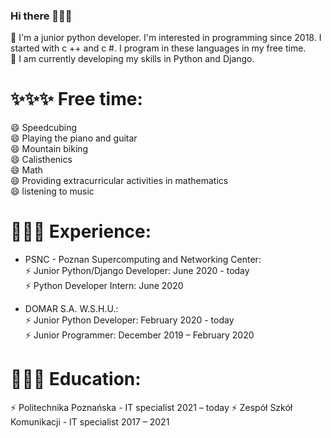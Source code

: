 ### Hi there 👋👋👋

🔭 I'm a junior python developer. I'm interested in programming since 2018. I started with c ++ and c #. I program in these languages in my free time.  
🌱 I am currently developing my skills in Python and Django.

# ✨✨✨ Free time:

😄  Speedcubing  
😄  Playing the piano and guitar  
😄  Mountain biking  
😄  Calisthenics  
😄  Math  
😄  Providing extracurricular activities in mathematics  
😄  listening to music  


# 👔👔👔 Experience:


- PSNC - Poznan Supercomputing and Networking Center:  
⚡ Junior Python/Django Developer: June 2020 - today  
⚡ Python Developer Intern: June 2020  

- DOMAR S.A. W.S.H.U.:  
⚡ Junior Python Developer: February 2020 - today  
⚡ Junior Programmer: December 2019 – February 2020  


# 🏫🏫🏫 Education:

⚡ Politechnika Poznańska - IT specialist 2021 – today
⚡ Zespół Szkół Komunikacji - IT specialist 2017 – 2021  


<!--
**JakubLem/JakubLem** is a ✨ _special_ ✨ repository because its `README.md` (this file) appears on your GitHub profile.

Here are some ideas to get you started:

- 🔭 I’m currently working on ...
- 🌱 I’m currently learning ...
- 👯 I’m looking to collaborate on ...
- 🤔 I’m looking for help with ...
- 💬 Ask me about ...
- 📫 How to reach me: ...
- 😄 Pronouns: ...
- ⚡ Fun fact: ...
-->
